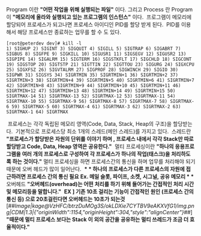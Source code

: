 Program 이란 **"어떤 작업을 위해 실행되는 파일"** 이다.
​
그리고 Process 란 Program이 **"메모리에 올라와 실행되고 있는 프로그램의 인스턴스"** 이다.
​
프로그램이 메모리에 할당되어 프로세스가 되고나면 프로세스 아이디인 PID를 할당 받게 된다.
​
PID를 이용해서 해당 프로세스만 종료하는 업무를 할 수 도 있다.
​
```
[root@peterdev dev]# kill -l
1) SIGHUP 2) SIGINT 3) SIGQUIT 4) SIGILL 5) SIGTRAP 6) SIGABRT 7) SIGBUS 8) SIGFPE 9) SIGKILL 10) SIGUSR1 11) SIGSEGV 12) SIGUSR2 13) SIGPIPE 14) SIGALRM 15) SIGTERM 16) SIGSTKFLT 17) SIGCHLD 18) SIGCONT 19) SIGSTOP 20) SIGTSTP 21) SIGTTIN 22) SIGTTOU 23) SIGURG 24) SIGXCPU 25) SIGXFSZ 26) SIGVTALRM 27) SIGPROF 28) SIGWINCH 29) SIGIO 30) SIGPWR 31) SIGSYS 34) SIGRTMIN 35) SIGRTMIN+1 36) SIGRTMIN+2 37) SIGRTMIN+3 38) SIGRTMIN+4 39) SIGRTMIN+5 40) SIGRTMIN+6 41) SIGRTMIN+7 42) SIGRTMIN+8 43) SIGRTMIN+9 44) SIGRTMIN+10 45) SIGRTMIN+11 46) SIGRTMIN+12 47) SIGRTMIN+13 48) SIGRTMIN+14 49) SIGRTMIN+15 50) SIGRTMAX-14 51) SIGRTMAX-13 52) SIGRTMAX-12 53) SIGRTMAX-11 54) SIGRTMAX-10 55) SIGRTMAX-9 56) SIGRTMAX-8 57) SIGRTMAX-7 58) SIGRTMAX-6 59) SIGRTMAX-5 60) SIGRTMAX-4 61) SIGRTMAX-3 62) SIGRTMAX-2 63) SIGRTMAX-1 64) SIGRTMAX
```
​
프로세스는 각각 독립된 메모리 영역(Code, Data, Stack, Heap의 구조)을 할당받는다.
​
기본적으로 프로세스당 최소 1개의 스레드(메인 스레드)를 가지고 있다.
​
스레드란 **"프로세스가 할당받은 자원의 단위를 이야기 하며 , 프로세스 내에서 각각 Stack만 따로 할당받고 Code, Data, Heap 영역은 공유한다."**
​
멀티 프로세싱이란 **"하나의 응용프로그램을 여러 개의 프로세스로 구성하여 각 프로세스가 하나의 작업(태스크)을 처리하도록 하는 것이다."** 멀티 프로세싱을 하면 프로세스간의 통신을 하며 업무를 처리해야 되기 때문에 오버 헤드가 많이 일어난다.
​
**\* \* 하나의 프로세스가 다른 프로세스의 자원에 접근하려면 프로세스 간의 통신 필요** **Ex. 메일 슬롯, 파이프, 소켓, 시그널, 공유 메모리 \* \***
​
오버헤드 **"오버헤드(overhead)는 어떤 처리를 하기 위해 들어가는 간접적인 처리 시간 및 메모리등을 말합니다."**
​
**EX \] 기존 10초 걸리는 기능이 간접적인 원인 (프로세스 간의 통신 등) 으로 20초걸린다면 오버헤드는 10초가 되는것**
​
[##_Image|kage@VzHFC/btrzDuMOg3S/okLDXie7CYTBV9eAKXVfG1/img.png|CDM|1.3|{"originWidth":1154,"originHeight":304,"style":"alignCenter"}_##]
​
**"때문에 멀티 프로세스 보다는 Stack 이 외의 공간을 공유하는 멀티 쓰레드가 조금 더 효율적이다."**